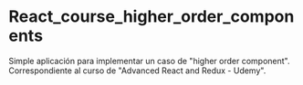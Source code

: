 # React_course_higher_order_components

Simple aplicación para implementar un caso de "higher order component". Correspondiente al curso de "Advanced React and Redux - Udemy".
